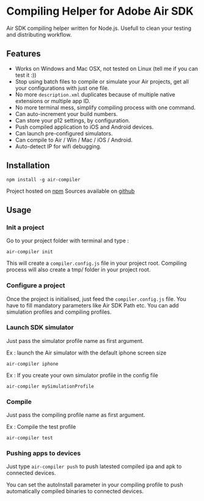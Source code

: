 # Compiling Helper for Adobe Air SDKAir SDK compiling helper written for Node.js.Usefull to clean your testing and distributing workflow.## Features- Works on Windows and Mac OSX, not tested on Linux (tell me if you can test it :))- Stop using batch files to compile or simulate your Air projects, get all your configurations with just one file.- No more `description.xml` duplicates because of multiple native extensions or multiple app ID.- No more terminal mess, simplify compiling process with one command.- Can auto-increment your build numbers.- Can store your p12 settings, by configuration.- Push compiled application to iOS and Android devices.- Can launch pre-configured simulators.- Can compile to Air / Win / Mac / iOS / Android.- Auto-detect IP for wifi debugging.## Installation```npm install -g air-compiler ```Project hosted on [npm](https://www.npmjs.com/package/air-compiler)Sources available on [github](https://github.com/la-haute-societe/air-compiler)## Usage### Init a projectGo to your project folder with terminal and type : ```air-compiler init```This will create a `compiler.config.js` file in your project root.Compiling process will also create a tmp/ folder in your project root.### Configure a projectOnce the project is initialised, just feed the `compiler.config.js` file.You have to fill mandatory parameters like Air SDK Path etc.You can add simulation profiles and compiling profiles.### Launch SDK simulatorJust pass the simulator profile name as first argument.Ex : launch the Air simulator with the default iphone screen size ```air-compiler iphone```Ex : If you create your own simulator profile in the config file```air-compiler mySimulationProfile```### CompileJust pass the compiling profile name as first argument.Ex : Compile the test profile```air-compiler test```### Pushing apps to devicesJust type `air-compiler push` to push latested compiled ipa and apk to connected devices. You can set the autoInstall parameter in your compiling profile to push automatically compiled binaries to connected devices.